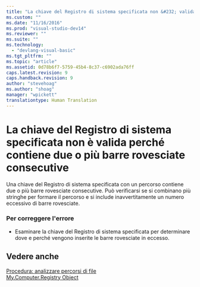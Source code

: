 ```yaml
---
title: "La chiave del Registro di sistema specificata non &#232; valida perch&#233; contiene due o pi&#249; barre rovesciate consecutive | Microsoft Docs"
ms.custom: ""
ms.date: "11/16/2016"
ms.prod: "visual-studio-dev14"
ms.reviewer: ""
ms.suite: ""
ms.technology: 
  - "devlang-visual-basic"
ms.tgt_pltfrm: ""
ms.topic: "article"
ms.assetid: 0d78b6f7-5759-45b4-8c37-c6902ada76ff
caps.latest.revision: 9
caps.handback.revision: 9
author: "stevehoag"
ms.author: "shoag"
manager: "wpickett"
translationtype: Human Translation
---
```

# La chiave del Registro di sistema specificata non &#232; valida perch&#233; contiene due o pi&#249; barre rovesciate consecutive
Una chiave del Registro di sistema specificata con un percorso contiene due o più barre rovesciate consecutive. Può verificarsi se si combinano più stringhe per formare il percorso e si include inavvertitamente un numero eccessivo di barre rovesciate.  
  
### Per correggere l'errore  
  
-   Esaminare la chiave del Registro di sistema specificata per determinare dove e perché vengono inserite le barre rovesciate in eccesso.  
  
## Vedere anche  
 [Procedura: analizzare percorsi di file](../../visual-basic/developing-apps/programming/drives-directories-files/how-to-parse-file-paths.md)   
 [My.Computer.Registry Object](../../visual-basic/language-reference/objects/my-computer-registry-object.md)